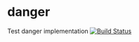 # danger
Test danger implementation
[![Build Status](https://travis-ci.org/hamzaansari09/danger.svg?branch=master)](https://travis-ci.org/hamzaansari09/danger)
